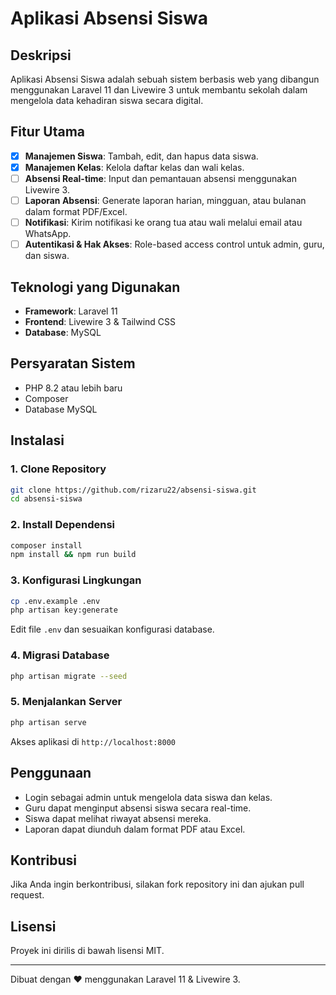 # Aplikasi Absensi Siswa

## Deskripsi
Aplikasi Absensi Siswa adalah sebuah sistem berbasis web yang dibangun menggunakan Laravel 11 dan Livewire 3 untuk membantu sekolah dalam mengelola data kehadiran siswa secara digital.

## Fitur Utama
- [x] **Manajemen Siswa**: Tambah, edit, dan hapus data siswa. 
- [x] **Manajemen Kelas**: Kelola daftar kelas dan wali kelas.
- [ ] **Absensi Real-time**: Input dan pemantauan absensi menggunakan Livewire 3.
- [ ] **Laporan Absensi**: Generate laporan harian, mingguan, atau bulanan dalam format PDF/Excel.
- [ ] **Notifikasi**: Kirim notifikasi ke orang tua atau wali melalui email atau WhatsApp.
- [ ] **Autentikasi & Hak Akses**: Role-based access control untuk admin, guru, dan siswa.

## Teknologi yang Digunakan
- **Framework**: Laravel 11
- **Frontend**: Livewire 3 & Tailwind CSS
- **Database**: MySQL 


## Persyaratan Sistem
- PHP 8.2 atau lebih baru
- Composer
- Database MySQL 

## Instalasi
### 1. Clone Repository
```bash
git clone https://github.com/rizaru22/absensi-siswa.git
cd absensi-siswa
```

### 2. Install Dependensi
```bash
composer install
npm install && npm run build
```

### 3. Konfigurasi Lingkungan
```bash
cp .env.example .env
php artisan key:generate
```
Edit file `.env` dan sesuaikan konfigurasi database.

### 4. Migrasi Database
```bash
php artisan migrate --seed
```

### 5. Menjalankan Server
```bash
php artisan serve
```
Akses aplikasi di `http://localhost:8000`

## Penggunaan
- Login sebagai admin untuk mengelola data siswa dan kelas.
- Guru dapat menginput absensi siswa secara real-time.
- Siswa dapat melihat riwayat absensi mereka.
- Laporan dapat diunduh dalam format PDF atau Excel.

## Kontribusi
Jika Anda ingin berkontribusi, silakan fork repository ini dan ajukan pull request.

## Lisensi
Proyek ini dirilis di bawah lisensi MIT.

---
Dibuat dengan ❤️ menggunakan Laravel 11 & Livewire 3.

